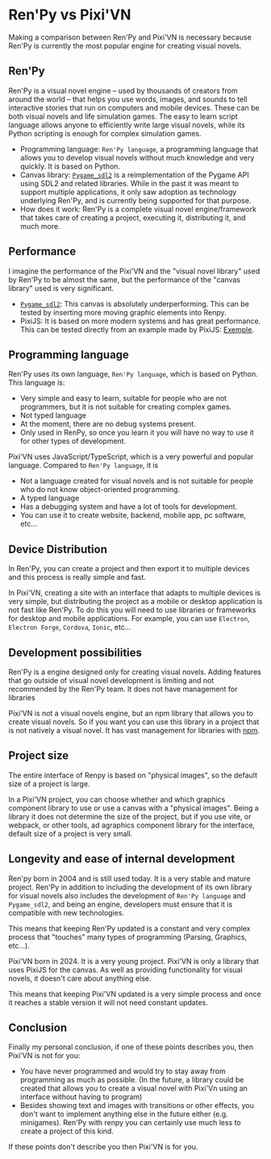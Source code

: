 # Ren'Py vs Pixi'VN

Making a comparison between Ren'Py and Pixi'VN is necessary because Ren'Py is currently the most popular engine for creating visual novels.

## Ren'Py

Ren'Py is a visual novel engine – used by thousands of creators from around the world – that helps you use words, images, and sounds to tell interactive stories that run on computers and mobile devices. These can be both visual novels and life simulation games. The easy to learn script language allows anyone to efficiently write large visual novels, while its Python scripting is enough for complex simulation games.

* Programming language: `Ren'Py language`, a programming language that allows you to develop visual novels without much knowledge and very quickly. It is based on Python.
* Canvas library: [`Pygame_sdl2`](https://github.com/renpy/pygame_sdl2) is a reimplementation of the Pygame API using SDL2 and related libraries. While in the past it was meant to support multiple applications, it only saw adoption as technology underlying Ren'Py, and is currently being supported for that purpose.
* How does it work: Ren'Py is a complete visual novel engine/framework that takes care of creating a project, executing it, distributing it, and much more.

## Performance

I imagine the performance of the Pixi'VN and the "visual novel library" used by Ren'Py to be almost the same, but the performance of the "canvas library" used is very significant.

* [`Pygame_sdl2`](https://github.com/renpy/pygame_sdl2): This canvas is absolutely underperforming. This can be tested by inserting more moving graphic elements into Renpy.
* PixiJS: It is based on more modern systems and has great performance. This can be tested directly from an example made by PixiJS: [Exemple](https://pixijs.com/examples/basic/cache-as-bitmap).

## Programming language

Ren'Py uses its own language, `Ren'Py language`, which is based on Python. This language is:

* Very simple and easy to learn, suitable for people who are not programmers, but it is not suitable for creating complex games.
* Not typed language
* At the moment, there are no debug systems present.
* Only used in RenPy, so once you learn it you will have no way to use it for other types of development.

Pixi'VN uses JavaScript/TypeScript, which is a very powerful and popular language. Compared to `Ren'Py language`, it is

* Not a language created for visual novels and is not suitable for people who do not know object-oriented programming.
* A typed language
* Has a debugging system and have a lot of tools for development.
* You can use it to create website, backend, mobile app, pc software, etc...

## Device Distribution

In Ren'Py, you can create a project and then export it to multiple devices and this process is really simple and fast.

In Pixi'VN, creating a site with an interface that adapts to multiple devices is very simple, but distributing the project as a mobile or desktop application is not fast like Ren'Py.
To do this you will need to use libraries or frameworks for desktop and mobile applications. For example, you can use `Electron`, `Electron Forge`, `Cordova`, `Ionic`, etc...

## Development possibilities

Ren'Py is a engine designed only for creating visual novels. Adding features that go outside of visual novel development is limiting and not recommended by the Ren'Py team. It does not have management for libraries

Pixi'VN is not a visual novels engine, but an npm library that allows you to create visual novels. So if you want you can use this library in a project that is not natively a visual novel. It has vast management for libraries with [npm](https://www.npmjs.com/).

## Project size

The entire interface of Renpy is based on "physical images", so the default size of a project is large.

In a Pixi'VN project, you can choose whether and which graphics component library to use or use a canvas with a "physical images". Being a library it does not determine the size of the project, but if you use vite, or webpack, or other tools, ad agraphics component library for the interface, default size of a project is very small.

## Longevity and ease of internal development

Ren'py born in 2004 and is still used today. It is a very stable and mature project.
Ren'Py in addition to including the development of its own library for visual novels also includes the development of `Ren'Py language` and `Pygame_sdl2`, and being an engine, developers must ensure that it is compatible with new technologies.

This means that keeping Ren'Py updated is a constant and very complex process that "touches" many types of programming (Parsing, Graphics, etc...).

Pixi'VN born in 2024. It is a very young project.
Pixi'VN is only a library that uses PixiJS for the canvas. As well as providing functionality for visual novels, it doesn't care about anything else.

This means that keeping Pixi'VN updated is a very simple process and once it reaches a stable version it will not need constant updates.

## Conclusion

Finally my personal conclusion, if one of these points describes you, then Pixi'VN is not for you:

* You have never programmed and would try to stay away from programming as much as possible. (In the future, a library could be created that allows you to create a visual novel with Pixi'Vn using an interface without having to program)
* Besides showing text and images with transitions or other effects, you don't want to implement anything else in the future either (e.g. minigames). Ren'Py with renpy you can certainly use much less to create a project of this kind.

If these points don't describe you then Pixi'VN is for you.
